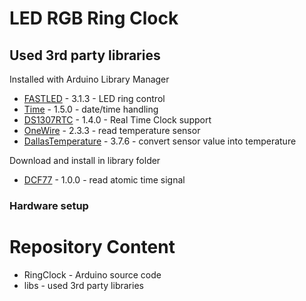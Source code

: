 LED RGB Ring Clock
==================

Used 3rd party libraries
------------------------
Installed with Arduino Library Manager
* [FASTLED](https://fastled.io/) - 3.1.3 - LED ring control
* [Time](http://www.pjrc.com/teensy/td_libs_Time.html) - 1.5.0 - date/time handling
* [DS1307RTC](http://www.pjrc.com/teensy/td_libs_DS1307RTC.html) - 1.4.0 - Real Time Clock support
* [OneWire](http://www.pjrc.com/teensy/td_libs_OneWire.html) - 2.3.3 - read temperature sensor
* [DallasTemperature](https://github.com/milesburton/Arduino-Temperature-Control-Library) - 3.7.6 - convert sensor value into temperature

Download and install in library folder
* [DCF77](https://github.com/thomo/Arduino-DCF77) - 1.0.0 - read atomic time signal

### Hardware setup


Repository Content
==================

+ RingClock - Arduino source code
+ libs - used 3rd party libraries
